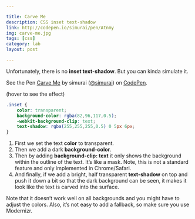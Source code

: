```yaml
---

title: Carve Me
description: CSS inset text-shadow
link: http://codepen.io/simurai/pen/Atnmy
img: carve-me.jpg
tags: [css]
category: lab
layout: post

---
```


Unfortunately, there is no __inset text-shadow__. But you can kinda simulate it.

<p data-height="268" data-theme-id="3586" data-slug-hash="Atnmy" data-default-tab="result" class='codepen'>See the Pen <a href='http://codepen.io/simurai/pen/Atnmy'>Carve Me</a> by simurai (<a href='http://codepen.io/simurai'>@simurai</a>) on <a href='http://codepen.io'>CodePen</a>.</p>
<script async src="//codepen.io/assets/embed/ei.js"></script>

(hover to see the effect)

```css
.inset {
    color: transparent;
    background-color: rgba(82,96,117,0.5);
    -webkit-background-clip: text;
    text-shadow: rgba(255,255,255,0.5) 0 5px 6px;
}
```

1. First we set the text __color__ to transparent.
2. Then we add a dark __background-color__.
3. Then by adding __background-clip: text__ it only shows the background within the outline of the text. It’s like a mask. Note, this is not a standard feature and only implemented in Chrome/Safari.
4. And finally, if we add a bright, half transparent __text-shadow__ on top and push it down a bit so that the dark background can be seen, it makes it look like the text is carved into the surface.

Note that it doesn’t work well on all backgrounds and you might have to adjust the colors. Also, it’s not easy to add a fallback, so make sure you use Modernizr.